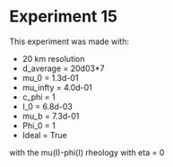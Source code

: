 # Experiment 15

This experiment was made with:
- 20 km resolution
-  d_average  = 20d03*7
-  mu_0       = 1.3d-01            
-  mu_infty   = 4.0d-01      
-  c_phi      = 1        
-  I_0        = 6.8d-03                    
-  mu_b       = 7.3d-01
-  Phi_0      = 1
-  Ideal = True
  
with the mu(I)-phi(I) rheology with eta = 0


